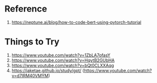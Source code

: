 # Reference

1. https://neptune.ai/blog/how-to-code-bert-using-pytorch-tutorial


# Things to Try

1. https://www.youtube.com/watch?v=1ZbLA7ofasY
2. https://www.youtube.com/watch?v=HqytB2GUbHA
3. https://www.youtube.com/watch?v=bQt0CLXXAqg
4. https://jaketae.github.io/study/gpt/   (https://www.youtube.com/watch?v=d7IRM40VMYM)
